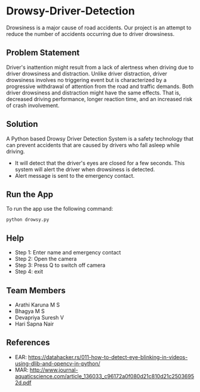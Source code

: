# Drowsy-Driver-Detection
Drowsiness is a major cause of road accidents. Our project is an attempt to reduce the number of accidents occurring due to driver drowsiness.

## Problem Statement
Driver's inattention might result from a lack of alertness when driving due to driver drowsiness and distraction. Unlike driver distraction, driver 
drowsiness involves no triggering event but is characterized by a progressive withdrawal of attention from the road and traffic demands. Both driver 
drowsiness and distraction might have the same effects. That is, decreased driving performance, longer reaction time, and an increased risk of crash 
involvement. 

## Solution
A Python based Drowsy Driver Detection System is a safety technology that can prevent accidents that are caused by drivers who fall asleep while driving. 
- It will detect that the driver's eyes are closed for a few seconds. This system will alert the driver when drowsiness is detected.
- Alert message is sent to the emergency contact.

## Run the App
To run the app use the following command:
```
python drowsy.py
```

## Help
- Step 1: Enter name and emergency contact
- Step 2: Open the camera
- Step 3: Press Q to switch off camera
- Step 4: exit

## Team Members
- Arathi Karuna M S
- Bhagya M S
- Devapriya Suresh V
- Hari Sapna Nair

## References
- EAR: https://datahacker.rs/011-how-to-detect-eye-blinking-in-videos-using-dlib-and-opencv-in-python/
- MAR: http://www.journal-aquaticscience.com/article_136033_c96172a0f080d21c810d21c25036952d.pdf

